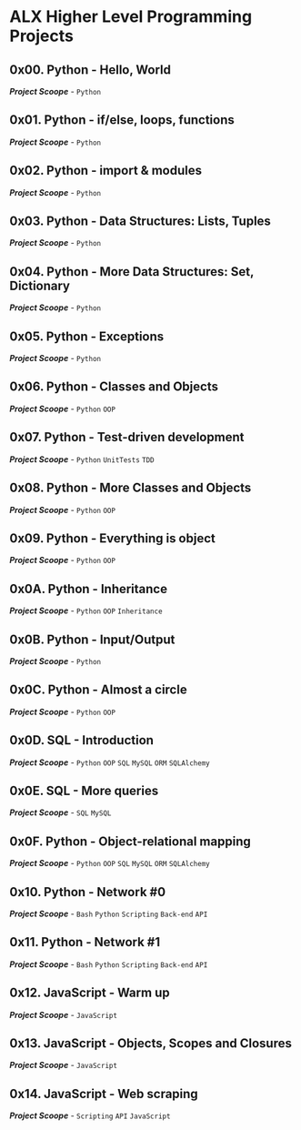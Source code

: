 # ALX Higher Level Programming Projects

## 0x00. Python - Hello, World
_**Project Scoope**_ - `Python`
## 0x01. Python - if/else, loops, functions
_**Project Scoope**_ - `Python`
## 0x02. Python - import & modules
_**Project Scoope**_ - `Python`
## 0x03. Python - Data Structures: Lists, Tuples
_**Project Scoope**_ - `Python`
## 0x04. Python - More Data Structures: Set, Dictionary
_**Project Scoope**_ - `Python`
## 0x05. Python - Exceptions
_**Project Scoope**_ - `Python`
## 0x06. Python - Classes and Objects
_**Project Scoope**_ - `Python` `OOP`
## 0x07. Python - Test-driven development
_**Project Scoope**_ - `Python` `UnitTests` `TDD`
## 0x08. Python - More Classes and Objects
_**Project Scoope**_ - `Python` `OOP`
## 0x09. Python - Everything is object
_**Project Scoope**_ - `Python` `OOP`
## 0x0A. Python - Inheritance
_**Project Scoope**_ - `Python` `OOP` `Inheritance`
## 0x0B. Python - Input/Output
_**Project Scoope**_ - `Python`
## 0x0C. Python - Almost a circle
_**Project Scoope**_ - `Python` `OOP`
## 0x0D. SQL - Introduction
_**Project Scoope**_ - `Python` `OOP` `SQL` `MySQL` `ORM` `SQLAlchemy`
## 0x0E. SQL - More queries
_**Project Scoope**_ - `SQL` `MySQL`
## 0x0F. Python - Object-relational mapping
_**Project Scoope**_ - `Python` `OOP` `SQL` `MySQL` `ORM` `SQLAlchemy`
## 0x10. Python - Network #0
_**Project Scoope**_ - `Bash` `Python` `Scripting` `Back-end` `API`
## 0x11. Python - Network #1
_**Project Scoope**_ - `Bash` `Python` `Scripting` `Back-end` `API`
## 0x12. JavaScript - Warm up
_**Project Scoope**_ - `JavaScript`
## 0x13. JavaScript - Objects, Scopes and Closures
_**Project Scoope**_ - `JavaScript`
## 0x14. JavaScript - Web scraping
_**Project Scoope**_ - `Scripting` `API` `JavaScript`
